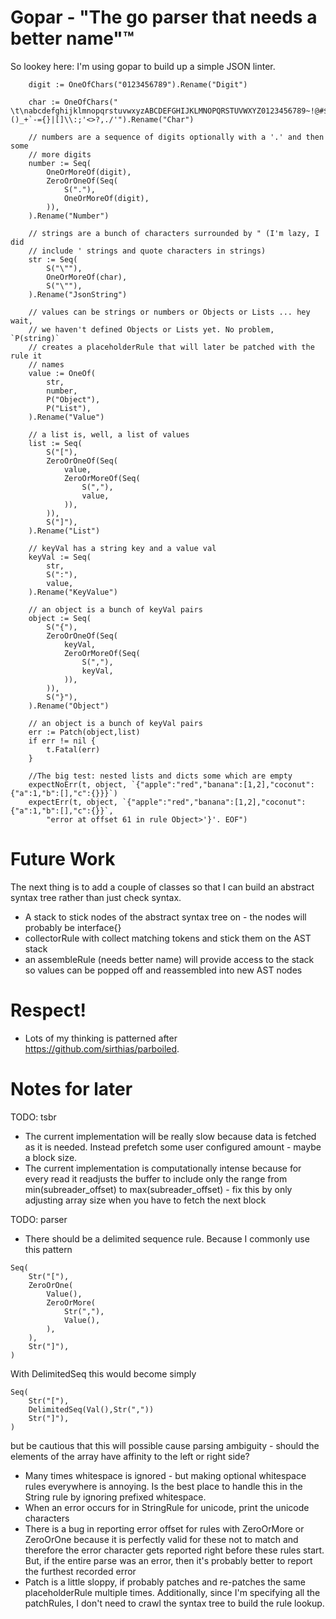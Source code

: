 # Gopar - "The go parser that needs a better name"™

So lookey here: I'm using gopar to build up a simple JSON linter.
```
	digit := OneOfChars("0123456789").Rename("Digit")

	char := OneOfChars(" \t\nabcdefghijklmnopqrstuvwxyzABCDEFGHIJKLMNOPQRSTUVWXYZ0123456789~!@#$%^&*()_+`-={}|[]\\:;'<>?,./'").Rename("Char")

	// numbers are a sequence of digits optionally with a '.' and then some
	// more digits
	number := Seq(
		OneOrMoreOf(digit),
		ZeroOrOneOf(Seq(
			S("."),
			OneOrMoreOf(digit),
		)),
	).Rename("Number")

	// strings are a bunch of characters surrounded by " (I'm lazy, I did
	// include ' strings and quote characters in strings)
	str := Seq(
		S("\""),
		OneOrMoreOf(char),
		S("\""),
	).Rename("JsonString")

	// values can be strings or numbers or Objects or Lists ... hey wait,
	// we haven't defined Objects or Lists yet. No problem, `P(string)`
	// creates a placeholderRule that will later be patched with the rule it
	// names
	value := OneOf(
		str,
		number,
		P("Object"),
		P("List"),
	).Rename("Value")

	// a list is, well, a list of values
	list := Seq(
		S("["),
		ZeroOrOneOf(Seq(
			value,
			ZeroOrMoreOf(Seq(
				S(","),
				value,
			)),
		)),
		S("]"),
	).Rename("List")

	// keyVal has a string key and a value val
	keyVal := Seq(
		str,
		S(":"),
		value,
	).Rename("KeyValue")

	// an object is a bunch of keyVal pairs
	object := Seq(
		S("{"),
		ZeroOrOneOf(Seq(
			keyVal,
			ZeroOrMoreOf(Seq(
				S(","),
				keyVal,
			)),
		)),
		S("}"),
	).Rename("Object")

	// an object is a bunch of keyVal pairs
	err := Patch(object,list)
	if err != nil {
		t.Fatal(err)
	}
		
	//The big test: nested lists and dicts some which are empty
	expectNoErr(t, object, `{"apple":"red","banana":[1,2],"coconut":{"a":1,"b":[],"c":{}}}`)
	expectErr(t, object, `{"apple":"red","banana":[1,2],"coconut":{"a":1,"b":[],"c":{}}`,
		"error at offset 61 in rule Object>'}'. EOF")
```

# Future Work
The next thing is to add a couple of classes so that I can build an abstract syntax tree rather than just check syntax. 
* A stack to stick nodes of the abstract syntax tree on - the nodes will probably be interface{}
* collectorRule with collect matching tokens and stick them on the AST stack
* an assembleRule (needs better name) will provide access to the stack so values can be popped off and reassembled into new AST
nodes

# Respect!
* Lots of my thinking is patterned after https://github.com/sirthias/parboiled.

# Notes for later

TODO: tsbr

* The current implementation will be really slow because data is fetched as it
is needed. Instead prefetch some user configured amount - maybe a block size.
* The current implementation is computationally intense because for every read
it readjusts the buffer to include only the range from min(subreader_offset) 
to max(subreader_offset) - fix this by only adjusting array size when you have
to fetch the next block

TODO: parser

* There should be a delimited sequence rule. Because I commonly use this pattern
```
Seq(
	Str("["),
	ZeroOrOne(
		Value(),
		ZeroOrMore(
			Str(","),
			Value(),
		),
	),
	Str("]"),
)
```
With DelimitedSeq this would become simply
```
Seq(
	Str("["),
	DelimitedSeq(Val(),Str(","))
	Str("]"),
)
```
but be cautious that this will possible cause parsing ambiguity - should the
elements of the array have affinity to the left or right side?
* Many times whitespace is ignored - but making optional whitespace rules 
everywhere is annoying. Is the best place to handle this in the String rule by
ignoring prefixed whitespace.
* When an error occurs for in StringRule for unicode, print the unicode 
characters
* There is a bug in reporting error offset for rules with ZeroOrMore or 
ZeroOrOne because it is perfectly valid for these not to match and therefore
the error character gets reported right before these rules start. But, if the 
entire parse was an error, then it's probably better to report the furthest
recorded error
* Patch is a little sloppy, if probably patches and re-patches the same 
placeholderRule multiple times. Additionally, since I'm specifying all the
patchRules, I don't need to crawl the syntax tree to build the rule lookup.
